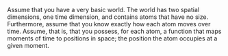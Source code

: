 Assume that you have a very basic world. The world has two spatial dimensions, one time dimension, and contains atoms that have no size. Furthermore, assume that you know exactly how each atom moves over time. Assume, that is, that you possess, for each atom, a function that maps moments of time to positions in space; the position the atom occupies at a given moment.
